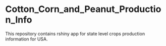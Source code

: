 # Cotton_Corn_and_Peanut_Production_Info
This repository contains rshiny app for state level crops production information for USA.
